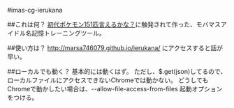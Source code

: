 #imas-cg-ierukana

##これは何？
[初代ポケモン151匹言えるかな？](http://hoget.web.fc2.com/pokesay.html)に触発されて作った、モバマスアイドル名記憶トレーニングツール。

##使い方は？
http://marsa746079.github.io/ierukana/ にアクセスすると話が早い。

##ローカルでも動く？
基本的には動くはず。
ただし、$.get(json)してるので、ローカルファイルにアクセスできないChromeでは動かない。
どうしてもChromeで動かしたい場合は、--allow-file-access-from-files 起動オプションをつける。